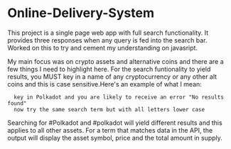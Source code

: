 # Online-Delivery-System

This project is a single page web app with full search functionality. It provides three responses
when any query is fed into the search bar. Worked on this to try and cement my understanding on javasript.

My main focus was on crypto assets and alternative coins and there are a few things I need to highlight here. For the search funtionality to yield results, you MUST key in a name of any cryptocurrency or any other alt coins and this is case sensitive.Here's an example of what I mean:

      key in Polkadot and you are likely to receive an error "No results found"
      now try the same search term but with all letters lower case

Searching for #Polkadot and #polkadot will yield different results and this applies to all other assets. For a term that matches data in the API, the output will display the asset symbol, price and the total amount in supply.


